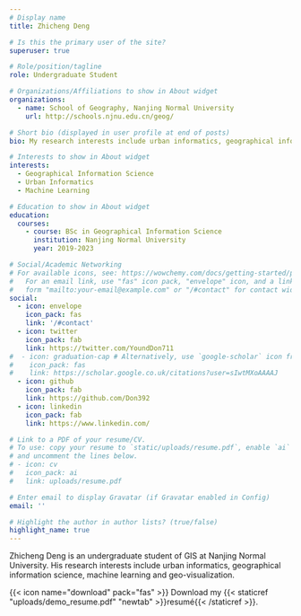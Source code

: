 ```yaml
---
# Display name
title: Zhicheng Deng

# Is this the primary user of the site?
superuser: true

# Role/position/tagline
role: Undergraduate Student

# Organizations/Affiliations to show in About widget
organizations:
  - name: School of Geography, Nanjing Normal University
    url: http://schools.njnu.edu.cn/geog/

# Short bio (displayed in user profile at end of posts)
bio: My research interests include urban informatics, geographical information science, machine learning and geo-visualization.

# Interests to show in About widget
interests:
  - Geographical Information Science
  - Urban Informatics
  - Machine Learning

# Education to show in About widget
education:
  courses:
    - course: BSc in Geographical Information Science
      institution: Nanjing Normal University
      year: 2019-2023

# Social/Academic Networking
# For available icons, see: https://wowchemy.com/docs/getting-started/page-builder/#icons
#   For an email link, use "fas" icon pack, "envelope" icon, and a link in the
#   form "mailto:your-email@example.com" or "/#contact" for contact widget.
social:
  - icon: envelope
    icon_pack: fas
    link: '/#contact'
  - icon: twitter
    icon_pack: fab
    link: https://twitter.com/YoundDon711
#  - icon: graduation-cap # Alternatively, use `google-scholar` icon from `ai` icon pack
#    icon_pack: fas
#    link: https://scholar.google.co.uk/citations?user=sIwtMXoAAAAJ
  - icon: github
    icon_pack: fab
    link: https://github.com/Don392
  - icon: linkedin
    icon_pack: fab
    link: https://www.linkedin.com/

# Link to a PDF of your resume/CV.
# To use: copy your resume to `static/uploads/resume.pdf`, enable `ai` icons in `params.toml`,
# and uncomment the lines below.
# - icon: cv
#   icon_pack: ai
#   link: uploads/resume.pdf

# Enter email to display Gravatar (if Gravatar enabled in Config)
email: ''

# Highlight the author in author lists? (true/false)
highlight_name: true
---
```


Zhicheng Deng is an undergraduate student of GIS at Nanjing Normal University. His research interests include urban informatics, geographical information science, machine learning and geo-visualization.

{{< icon name="download" pack="fas" >}} Download my {{< staticref "uploads/demo_resume.pdf" "newtab" >}}resumé{{< /staticref >}}.
